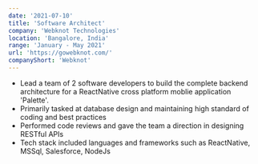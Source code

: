 ```yaml
---
date: '2021-07-10'
title: 'Software Architect'
company: 'Webknot Technologies'
location: 'Bangalore, India'
range: 'January - May 2021'
url: 'https://gowebknot.com/'
companyShort: 'Webknot'
---
```


- Lead a team of 2 software developers to build the complete backend architecture for a ReactNative cross platform moblie application 'Palette'.
- Primarily tasked at database design and maintaining high standard of coding and best practices
- Performed code reviews and gave the team a direction in designing RESTful APIs
- Tech stack included languages and frameworks such as ReactNative, MSSql, Salesforce, NodeJs
